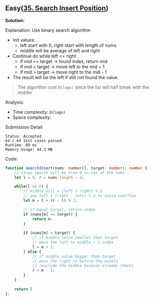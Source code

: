 ## Easy([35. Search Insert Position](https://leetcode.com/problems/search-insert-position/))

**Solution:**

Explanation: Use binary search algorithm
- Init values:
  - left start with 0, right start with length of nums
  - middle will be average of left and right
- Continue do while left <= right
  - if mid == target -> found index, return mid
  - if mid < target -> move left to the mid + 1
  - if mid > target -> move right to the mid - 1
- The result will be the left if still not found the value

> The algorithm cost `O(logn)` since the list will half break with the middle

Analysis:
- Time complexity: `O(logn)`
- Space complexity: 

Submission Detail
```
Status: Accepted
64 / 64 test cases passed.
Runtime: 89 ms
Memory Usage: 44.3 MB
```

Code: 
```ts
function searchInsert(nums: number[], target: number): number {
    // range search will be from 0 to len of the nums
    let l = 0, r = nums.length - 1;

    while(l <= r) {
        // middle will = (left + right) % 2
        // use left + (right - left) % 2 to avoid overflow
        let m = l + (r - l) % 2;

        // if equal target, return index
        if (nums[m] == target) {
            return m;
        }
        
        if (nums[m] < target) {
            // if middle value smaller then target
            // move the left to middle + 1 index
            l = m + 1;
        } else {
            // if middle value bigger then target
            // move the right to before the middle
            // (exclude the middle because already check)
            r = m - 1;
        }
    }
    
    return l  
};
```